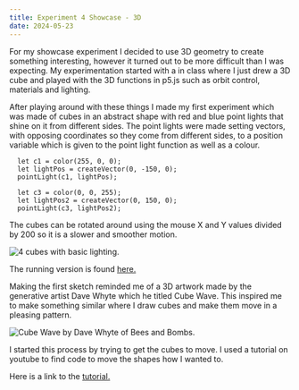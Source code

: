```yaml
---
title: Experiment 4 Showcase - 3D
date: 2024-05-23
---
```


For my showcase experiment I decided to use 3D geometry to create something interesting, however it turned out to be more difficult than I was expecting. My experimentation started with a in class where I just drew a 3D cube and played with the 3D functions in p5.js such as orbit control, materials and lighting.  

After playing around with these things I made my first experiment which was made of cubes in an abstract shape with red and blue point lights that shine on it from different sides. The point lights were made setting vectors, with opposing coordinates so they come from different sides, to a position variable which is given to the point light function as well as a colour.

```
  let c1 = color(255, 0, 0);
  let lightPos = createVector(0, -150, 0);
  pointLight(c1, lightPos);
  
  let c3 = color(0, 0, 255);
  let lightPos2 = createVector(0, 150, 0);
  pointLight(c3, lightPos2);
```

The cubes can be rotated around using the mouse X and Y values divided by 200 so it is a slower and smoother motion.

![4 cubes with basic lighting.](/Coding-Blog/images/3d/3d_1_pic.png) 

The running version is found [here.](/Coding-Blog/CreativeCode/3d_1/index.html)


Making the first sketch reminded me of a 3D artwork made by the generative artist Dave Whyte which he titled Cube Wave. This inspired me to make something similar where I draw cubes and make them move in a pleasing pattern.

![Cube Wave by Dave Whyte of Bees and Bombs.](/Coding-Blog/images/3d/cube_wave.gif) 

I started this process by trying to get the cubes to move. I used a tutorial on youtube to find code to move the shapes how I wanted to.

Here is a link to the [tutorial.](https://www.youtube.com/watch?v=xB6-NC_nKKY)